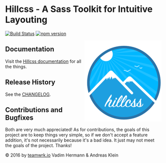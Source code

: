 # Hillcss - A Sass Toolkit for Intuitive Layouting

[![Build Status](https://api.travis-ci.org/teamwrk/hillcss.svg?branch=master)](https://travis-ci.org/teamwrk/hillcss)
[![npm version](https://img.shields.io/npm/v/hillcss.svg)](https://www.npmjs.com/package/hillcss)

<img align="right" height="260" src="/docs/assets/hill_logo.png?raw=true">

## Documentation
Visit the [Hillcss documentation](docs/README.md) for all the things.

## Release History
See the [CHANGELOG](CHANGELOG.md).

## Contributions and Bugfixes
Both are very much appreciated! As for contributions, the goals of this project are to keep things very simple, so if we don't accept a feature addition, it's not necessarily because it's a bad idea. It just may not meet the goals of the project. Thanks!


© 2016 by [teamwrk.io](https://teamwrk.io) Vadim Hermann & Andreas Klein

